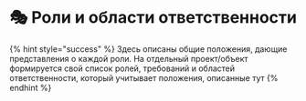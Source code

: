 # 🎭 Роли и области ответственности

{% hint style="success" %}
Здесь описаны общие положения, дающие представления о каждой роли. На отдельный проект/объект формируется свой список ролей, требований и областей ответственности, который учитывает положения, описанные тут
{% endhint %}
